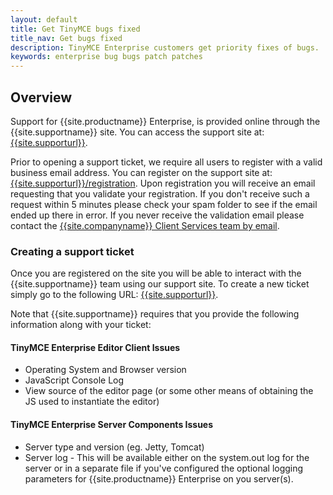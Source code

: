 ```yaml
---
layout: default
title: Get TinyMCE bugs fixed
title_nav: Get bugs fixed
description: TinyMCE Enterprise customers get priority fixes of bugs.
keywords: enterprise bug bugs patch patches
---
```


## Overview

Support for {{site.productname}} Enterprise, is provided online through the {{site.supportname}} site.  You can access the support site at: [{{site.supporturl}}]({{site.supporturl}}).

Prior to opening a support ticket, we require all users to register with a valid business email address. You can register on the support site at: [{{site.supporturl}}/registration]({{site.supporturl}}/registration). Upon registration you will receive an email requesting that you validate your registration. If you don't receive such a request within 5 minutes please check your spam folder to see if the email ended up there in error. If you never receive the validation email please contact the [{{site.companyname}} Client Services team by email](mailto:clientservices@tiny.cloud).

### Creating a support ticket

Once you are registered on the site you will be able to interact with the {{site.supportname}} team using our support site.  To create a new ticket simply go to the following URL: [{{site.supporturl}}]({{site.supporturl}}).

Note that {{site.supportname}} requires that you provide the following information along with your ticket:

#### TinyMCE Enterprise Editor Client Issues

* Operating System and Browser version
* JavaScript Console Log
* View source of the editor page (or some other means of obtaining the JS used to instantiate the editor)

#### TinyMCE Enterprise Server Components Issues

* Server type and version (eg. Jetty, Tomcat)
* Server log - This will be available either on the system.out log for the server or in a separate file if you've configured the optional logging parameters for {{site.productname}} Enterprise on you server(s).
